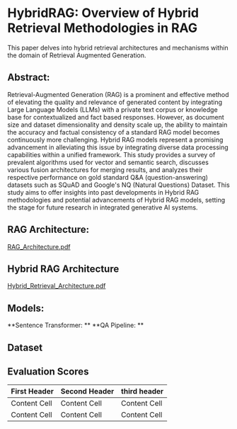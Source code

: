 # HybridRAG: Overview of Hybrid Retrieval Methodologies in RAG

This paper delves into hybrid retrieval architectures and mechanisms within the domain of Retrieval Augmented Generation. 

## Abstract: 
Retrieval-Augmented Generation (RAG) is a prominent and effective method of elevating the quality and relevance of generated content by integrating Large Language Models (LLMs) with a private text corpus or knowledge base for contextualized and fact based responses.  However, as document size and dataset dimensionality and density scale up, the ability to maintain the accuracy and factual consistency of a standard RAG model becomes continuously more challenging. Hybrid RAG models represent a promising advancement in alleviating this issue by integrating diverse data processing capabilities within a unified framework. This study provides a survey of prevalent algorithms used for vector and semantic search, discusses various fusion architectures for merging results, and analyzes their respective performance on gold standard Q&A (question-answering) datasets such as SQuAD and Google's NQ (Natural Questions) Dataset. This study aims to offer insights into past developments in Hybrid RAG methodologies and potential advancements of Hybrid RAG models, setting the stage for future research in integrated generative AI systems.

## RAG Architecture:
[RAG_Architecture.pdf](https://github.com/user-attachments/files/17465172/RAG_Architecture.pdf)

## Hybrid RAG Architecture
[Hybrid_Retrieval_Architecture.pdf](https://github.com/user-attachments/files/17465173/Hybrid_Retrieval_Architecture.pdf)

## Models:
**Sentence Transformer: **
**QA Pipeline: **

## Dataset

## Evaluation Scores
| First Header | Second Header | third header |
| ------------ | ------------- | ------------ |
| Content Cell | Content Cell  | Content Cell |
| Content Cell | Content Cell  | Content Cell |

